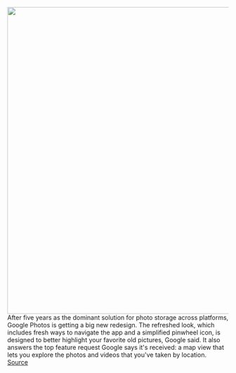 <img src='https://cdn.vox-cdn.com/thumbor/aklMKoI2wix5nsm_2ZfUjRaN4Qs=/0x0:4840x3341/1200x800/filters:focal(2033x1284:2807x2058)/cdn.vox-cdn.com/uploads/chorus_image/image/66980857/googlephotos_search_3up_copy.0.png' width='700px' /><br/>
After five years as the dominant solution for photo storage across platforms, Google Photos is getting a big new redesign. The refreshed look, which includes fresh ways to navigate the app and a simplified pinwheel icon, is designed to better highlight your favorite old pictures, Google said. It also answers the top feature request Google says it's received: a map view that lets you explore the photos and videos that you've taken by location.
<a href='https://www.theverge.com/2020/6/25/21301932/google-photos-redesign-map-view-memories-search'> Source <a/>